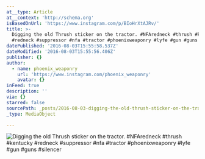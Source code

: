 ```yaml
---
at__type: Article
at__context: 'http://schema.org'
isBasedOnUrl: 'https://www.instagram.com/p/BIoHrXtAJRv/'
title: >-
  Digging the old Thrush sticker on the tractor. #NFAredneck #thrush #kentucky
  #redneck #suppressor #nfa #tractor #phoenixweaponry #lyfe #gun #guns #silencer
datePublished: '2016-08-03T15:55:58.537Z'
dateModified: '2016-08-03T15:55:56.406Z'
publisher: {}
author:
  - name: phoenix_weaponry
    url: 'https://www.instagram.com/phoenix_weaponry'
    avatar: {}
inFeed: true
description: ''
via: {}
starred: false
sourcePath: _posts/2016-08-03-digging-the-old-thrush-sticker-on-the-tractor-nfaredneck.md
_type: MediaObject

---
```

![Digging the old Thrush sticker on the tractor. #NFAredneck #thrush #kentucky #redneck #suppressor #nfa #tractor #phoenixweaponry #lyfe #gun #guns #silencer](https://imgflo.herokuapp.com/graph/vahj1ThiexotieMo/940b79a9f816e5789b8d4c7762063c18/noop.jpg?input=https%3A%2F%2Fscontent.cdninstagram.com%2Ft51.2885-15%2Fs640x640%2Fsh0.08%2Fe35%2F13706910_176544922759264_1861361492_n.jpg%3Fig_cache_key%3DMTMwODMyOTQ1ODQ2NTI4MTEzNQ%253D%253D.2)